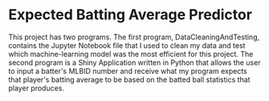 # Expected Batting Average Predictor
This project has two programs. The first program, DataCleaningAndTesting, contains the Jupyter Notebook file that I used to clean my data and test which machine-learning model was the most efficient for this project. The second program is a Shiny Application written in Python that allows the user to input a batter's MLBID number and receive what my program expects that player's batting average to be based on the batted ball statistics that player produces.
